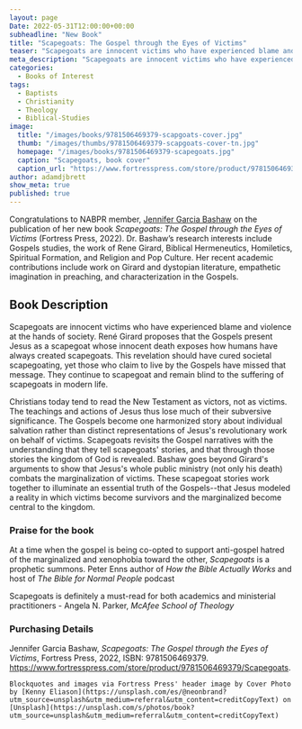 ```yaml
---
layout: page
Date: 2022-05-31T12:00:00+00:00
subheadline: "New Book"
title: "Scapegoats: The Gospel through the Eyes of Victims"
teaser: "Scapegoats are innocent victims who have experienced blame and violence at the hands of society."
meta_description: "Scapegoats are innocent victims who have experienced blame and violence at the hands of society."
categories:
  - Books of Interest
tags:
  - Baptists
  - Christianity
  - Theology
  - Biblical-Studies
image:
  title: "/images/books/9781506469379-scapgoats-cover.jpg"
  thumb: "/images/thumbs/9781506469379-scapgoats-cover-tn.jpg"
  homepage: "/images/books/9781506469379-scapegoats.jpg"
  caption: "Scapegoats, book cover"
  caption_url: "https://www.fortresspress.com/store/product/9781506469379/Scapegoats"
author: adamdjbrett
show_meta: true
published: true
---
```

Congratulations to NABPR member, [Jennifer Garcia Bashaw](https://directory.campbell.edu/people/jennifer-bashaw/) on the publication of her new book _Scapegoats: The Gospel through the Eyes of Victims_ (Fortress Press, 2022). Dr. Bashaw’s research interests include Gospels studies, the work of Rene Girard, Biblical Hermeneutics, Homiletics, Spiritual Formation, and Religion and Pop Culture. Her recent academic contributions include work on Girard and dystopian literature, empathetic imagination in preaching, and characterization in the Gospels.

## Book Description
Scapegoats are innocent victims who have experienced blame and violence at the hands of society. René Girard proposes that the Gospels present Jesus as a scapegoat whose innocent death exposes how humans have always created scapegoats. This revelation should have cured societal scapegoating, yet those who claim to live by the Gospels have missed that message. They continue to scapegoat and remain blind to the suffering of scapegoats in modern life.

Christians today tend to read the New Testament as victors, not as victims. The teachings and actions of Jesus thus lose much of their subversive significance. The Gospels become one harmonized story about individual salvation rather than distinct representations of Jesus's revolutionary work on behalf of victims. Scapegoats revisits the Gospel narratives with the understanding that they tell scapegoats' stories, and that through those stories the kingdom of God is revealed. Bashaw goes beyond Girard's arguments to show that Jesus's whole public ministry (not only his death) combats the marginalization of victims. These scapegoat stories work together to illuminate an essential truth of the Gospels--that Jesus modeled a reality in which victims become survivors and the marginalized become central to the kingdom.


### Praise for the book
At a time when the gospel is being co-opted to support anti-gospel hatred of the marginalized and xenophobia toward the other, _Scapegoats_ is a prophetic summons. Peter Enns author of _How the Bible Actually Works_ and host of _The Bible for Normal People_ podcast

Scapegoats is definitely a must-read for both academics and ministerial practitioners - Angela N. Parker, _McAfee School of Theology_


### Purchasing Details
Jennifer Garcia Bashaw, _Scapegoats: The Gospel through the Eyes of Victims_, Fortress Press, 2022, ISBN: 9781506469379.
<https://www.fortresspress.com/store/product/9781506469379/Scapegoats>.


`Blockquotes and images via Fortress Press'
header image by Cover Photo by [Kenny Eliason](https://unsplash.com/es/@neonbrand?utm_source=unsplash&utm_medium=referral&utm_content=creditCopyText) on [Unsplash](https://unsplash.com/s/photos/book?utm_source=unsplash&utm_medium=referral&utm_content=creditCopyText)`
